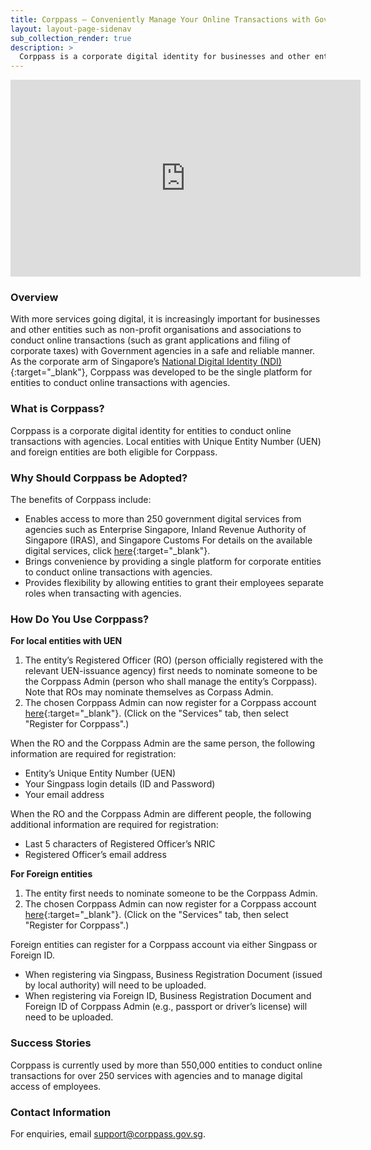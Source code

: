 ```yaml
---
title: Corppass – Conveniently Manage Your Online Transactions with Government Agencies
layout: layout-page-sidenav
sub_collection_render: true
description: >
  Corppass is a corporate digital identity for businesses and other entities to conduct online transactions with Government agencies.
---
```


<iframe width="560" height="315" src="https://www.youtube.com/embed/0xcHKX_So2o" title="YouTube video player" frameborder="0" allow="accelerometer; autoplay; clipboard-write; encrypted-media; gyroscope; picture-in-picture" allowfullscreen></iframe>

### Overview

With more services going digital, it is increasingly important for businesses and other entities such as non-profit organisations and associations to conduct online transactions (such as grant applications and filing of corporate taxes) with Government agencies in a safe and reliable manner. As the corporate arm of Singapore’s [National Digital Identity (NDI)](https://www.developer.tech.gov.sg/technologies/digital-identity/national-digital-identity.html){:target="\_blank"}, Corppass was developed to be the single platform for entities to conduct online transactions with agencies. 

### What is Corppass?

Corppass is a corporate digital identity for entities to conduct online transactions with agencies. Local entities with Unique Entity Number (UEN) and foreign entities are both eligible for Corppass.

### Why Should Corppass be Adopted?

The benefits of Corppass include:

- Enables access to more than 250 government digital services from agencies such as Enterprise Singapore, Inland Revenue Authority of Singapore (IRAS), and Singapore Customs For details on the available digital services, click [here](https://www.corppass.gov.sg/help/CP_Digital_Service_List_and_Other_Info.pdf){:target="\_blank"}.
- Brings convenience by providing a single platform for corporate entities to conduct online transactions with agencies.
- Provides flexibility by allowing entities to grant their employees separate roles when transacting with agencies.

### How Do You Use Corppass?

**For local entities with UEN**

1. The entity’s Registered Officer (RO) (person officially registered with the relevant UEN-issuance agency) first needs to nominate someone to be the Corppass Admin (person who shall manage the entity’s Corppass). Note that ROs may nominate themselves as Corpass Admin.
2. The chosen Corppass Admin can now register for a Corppass account [here](https://www.corppass.gov.sg/cpauth/login/homepage?URL=%2F&TAM_OP=login){:target="\_blank"}. (Click on the "Services" tab, then select "Register for Corppass".)

When the RO and the Corppass Admin are the same person, the following information are required for registration:
-	Entity’s Unique Entity Number (UEN)
-	Your Singpass login details (ID and Password)
-	Your email address

When the RO and the Corppass Admin are different people, the following additional information are required for registration:
-	Last 5 characters of Registered Officer’s NRIC
-	Registered Officer’s email address

**For Foreign entities**

1. The entity first needs to nominate someone to be the Corppass Admin. 
2. The chosen Corppass Admin can now register for a Corppass account [here](https://www.corppass.gov.sg/cpauth/login/homepage?URL=%2F&TAM_OP=login){:target="\_blank"}. (Click on the "Services" tab, then select "Register for Corppass".)

Foreign entities can register for a Corppass account via either Singpass or Foreign ID.
-	When registering via Singpass, Business Registration Document (issued by local authority) will need to be uploaded.
-	When registering via Foreign ID, Business Registration Document and Foreign ID of Corppass Admin (e.g., passport or driver’s license) will need to be uploaded.

### Success Stories

Corppass is currently used by more than 550,000 entities to conduct online transactions for over 250 services with agencies and to manage digital access of employees.

### Contact Information

For enquiries, email <support@corppass.gov.sg>.
